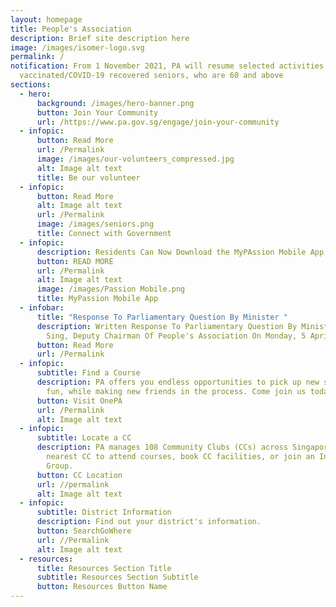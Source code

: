 ```yaml
---
layout: homepage
title: People's Association
description: Brief site description here
image: /images/isomer-logo.svg
permalink: /
notification: From 1 November 2021, PA will resume selected activities for fully
  vaccinated/COVID-19 recovered seniors, who are 60 and above
sections:
  - hero:
      background: /images/hero-banner.png
      button: Join Your Community
      url: /https://www.pa.gov.sg/engage/join-your-community
  - infopic:
      button: Read More
      url: /Permalink
      image: /images/our-volunteers_compressed.jpg
      alt: Image alt text
      title: Be our volunteer
  - infopic:
      button: Read More
      alt: Image alt text
      url: /Permalink
      image: /images/seniors.png
      title: Connect with Government
  - infopic:
      description: Residents Can Now Download the MyPAssion Mobile App on Their Phones
      button: READ MORE
      url: /Permalink
      alt: Image alt text
      image: /images/Passion Mobile.png
      title: MyPassion Mobile App
  - infobar:
      title: "Response To Parliamentary Question By Minister "
      description: Written Response To Parliamentary Question By Minister Chan Chun
        Sing, Deputy Chairman Of People's Association On Monday, 5 April 2021
      button: Read More
      url: /Permalink
  - infopic:
      subtitle: Find a Course
      description: PA offers you endless opportunities to pick up new skills, have
        fun, while making new friends in the process. Come join us today
      button: Visit OnePA
      url: /Permalink
      alt: Image alt text
  - infopic:
      subtitle: Locate a CC
      description: PA manages 108 Community Clubs (CCs) across Singapore. Visit your
        nearest CC to attend courses, book CC facilities, or join an Interest
        Group.
      button: CC Location
      url: //permalink
      alt: Image alt text
  - infopic:
      subtitle: District Information
      description: Find out your district's information.
      button: SearchGoWhere
      url: //Permalink
      alt: Image alt text
  - resources:
      title: Resources Section Title
      subtitle: Resources Section Subtitle
      button: Resources Button Name
---
```

